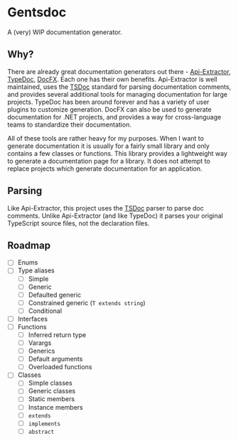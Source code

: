# Gentsdoc

A (very) WIP documentation generator.

## Why?

There are already great documentation generators out there - [Api-Extractor], [TypeDoc], [DocFX]. Each one has their own benefits. Api-Extractor is well maintained, uses the [TSDoc] standard for parsing documentation comments, and provides several additional tools for managing documentation for large projects. TypeDoc has been around forever and has a variety of user plugins to customize generation. DocFX can also be used to generate documentation for .NET projects, and provides a way for cross-language teams to standardize their documentation.

All of these tools are rather heavy for my purposes. When I want to generate documentation it is usually for a fairly small library and only contains a few classes or functions. This library provides a lightweight way to generate a documentation page for a library. It does not attempt to replace projects which generate documentation for an application.

## Parsing

Like Api-Extractor, this project uses the [TSDoc] parser to parse doc comments. Unlike Api-Extractor (and like TypeDoc) it parses your original TypeScript source files, not the declaration files.

## Roadmap

- [ ] Enums
- [ ] Type aliases
  - [ ] Simple
  - [ ] Generic
  - [ ] Defaulted generic
  - [ ] Constrained generic (`T extends string`)
  - [ ] Conditional
- [ ] Interfaces
- [ ] Functions
  - [ ] Inferred return type
  - [ ] Varargs
  - [ ] Generics
  - [ ] Default arguments
  - [ ] Overloaded functions
- [ ] Classes
  - [ ] Simple classes
  - [ ] Generic classes
  - [ ] Static members
  - [ ] Instance members
  - [ ] `extends`
  - [ ] `implements`
  - [ ] `abstract`

[Api-Extractor]: https://api-extractor.com/
[TypeDoc]: https://typedoc.org/
[DocFX]: https://dotnet.github.io/docfx/tutorial/universalreference/gen_doc_for_ts.html
[TSDoc]: https://github.com/Microsoft/tsdoc
